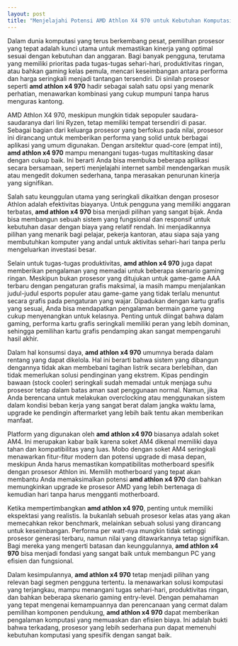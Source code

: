 ```yaml
---
layout: post
title: "Menjelajahi Potensi AMD Athlon X4 970 untuk Kebutuhan Komputasi Anda"
---
```


Dalam dunia komputasi yang terus berkembang pesat, pemilihan prosesor yang tepat adalah kunci utama untuk memastikan kinerja yang optimal sesuai dengan kebutuhan dan anggaran. Bagi banyak pengguna, terutama yang memiliki prioritas pada tugas-tugas sehari-hari, produktivitas ringan, atau bahkan gaming kelas pemula, mencari keseimbangan antara performa dan harga seringkali menjadi tantangan tersendiri. Di sinilah prosesor seperti **amd athlon x4 970** hadir sebagai salah satu opsi yang menarik perhatian, menawarkan kombinasi yang cukup mumpuni tanpa harus menguras kantong.

AMD Athlon X4 970, meskipun mungkin tidak sepopuler saudara-saudaranya dari lini Ryzen, tetap memiliki tempat tersendiri di pasar. Sebagai bagian dari keluarga prosesor yang berfokus pada nilai, prosesor ini dirancang untuk memberikan performa yang solid untuk berbagai aplikasi yang umum digunakan. Dengan arsitektur quad-core (empat inti), **amd athlon x4 970** mampu menangani tugas-tugas multitasking dasar dengan cukup baik. Ini berarti Anda bisa membuka beberapa aplikasi secara bersamaan, seperti menjelajahi internet sambil mendengarkan musik atau mengedit dokumen sederhana, tanpa merasakan penurunan kinerja yang signifikan.

Salah satu keunggulan utama yang seringkali dikaitkan dengan prosesor Athlon adalah efektivitas biayanya. Untuk pengguna yang memiliki anggaran terbatas, **amd athlon x4 970** bisa menjadi pilihan yang sangat bijak. Anda bisa membangun sebuah sistem yang fungsional dan responsif untuk kebutuhan dasar dengan biaya yang relatif rendah. Ini menjadikannya pilihan yang menarik bagi pelajar, pekerja kantoran, atau siapa saja yang membutuhkan komputer yang andal untuk aktivitas sehari-hari tanpa perlu mengeluarkan investasi besar.

Selain untuk tugas-tugas produktivitas, **amd athlon x4 970** juga dapat memberikan pengalaman yang memadai untuk beberapa skenario gaming ringan. Meskipun bukan prosesor yang ditujukan untuk game-game AAA terbaru dengan pengaturan grafis maksimal, ia masih mampu menjalankan judul-judul esports populer atau game-game yang tidak terlalu menuntut secara grafis pada pengaturan yang wajar. Dipadukan dengan kartu grafis yang sesuai, Anda bisa mendapatkan pengalaman bermain game yang cukup menyenangkan untuk kelasnya. Penting untuk diingat bahwa dalam gaming, performa kartu grafis seringkali memiliki peran yang lebih dominan, sehingga pemilihan kartu grafis pendamping akan sangat mempengaruhi hasil akhir.

Dalam hal konsumsi daya, **amd athlon x4 970** umumnya berada dalam rentang yang dapat dikelola. Hal ini berarti bahwa sistem yang dibangun dengannya tidak akan membebani tagihan listrik secara berlebihan, dan tidak memerlukan solusi pendinginan yang ekstrem. Kipas pendingin bawaan (stock cooler) seringkali sudah memadai untuk menjaga suhu prosesor tetap dalam batas aman saat penggunaan normal. Namun, jika Anda berencana untuk melakukan overclocking atau menggunakan sistem dalam kondisi beban kerja yang sangat berat dalam jangka waktu lama, upgrade ke pendingin aftermarket yang lebih baik tentu akan memberikan manfaat.

Platform yang digunakan oleh **amd athlon x4 970** biasanya adalah soket AM4. Ini merupakan kabar baik karena soket AM4 dikenal memiliki daya tahan dan kompatibilitas yang luas. Mobo dengan soket AM4 seringkali menawarkan fitur-fitur modern dan potensi upgrade di masa depan, meskipun Anda harus memastikan kompatibilitas motherboard spesifik dengan prosesor Athlon ini. Memilih motherboard yang tepat akan membantu Anda memaksimalkan potensi **amd athlon x4 970** dan bahkan memungkinkan upgrade ke prosesor AMD yang lebih bertenaga di kemudian hari tanpa harus mengganti motherboard.

Ketika mempertimbangkan **amd athlon x4 970**, penting untuk memiliki ekspektasi yang realistis. Ia bukanlah sebuah prosesor kelas atas yang akan memecahkan rekor benchmark, melainkan sebuah solusi yang dirancang untuk keseimbangan. Performa per watt-nya mungkin tidak setinggi prosesor generasi terbaru, namun nilai yang ditawarkannya tetap signifikan. Bagi mereka yang mengerti batasan dan keunggulannya, **amd athlon x4 970** bisa menjadi fondasi yang sangat baik untuk membangun PC yang efisien dan fungsional.

Dalam kesimpulannya, **amd athlon x4 970** tetap menjadi pilihan yang relevan bagi segmen pengguna tertentu. Ia menawarkan solusi komputasi yang terjangkau, mampu menangani tugas sehari-hari, produktivitas ringan, dan bahkan beberapa skenario gaming entry-level. Dengan pemahaman yang tepat mengenai kemampuannya dan perencanaan yang cermat dalam pemilihan komponen pendukung, **amd athlon x4 970** dapat memberikan pengalaman komputasi yang memuaskan dan efisien biaya. Ini adalah bukti bahwa terkadang, prosesor yang lebih sederhana pun dapat memenuhi kebutuhan komputasi yang spesifik dengan sangat baik.
